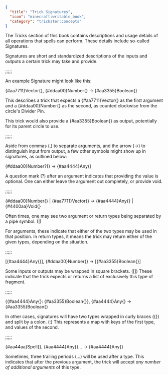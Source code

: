 ```json
{
  "title": "Trick Signatures",
  "icon": "minecraft:writable_book",
  "category": "trickster:concepts"
}
```

The Tricks section of this book contains descriptions and usage details of all operations that spells can perform.
These details include so-called Signatures. 


Signatures are short and standardized descriptions of the inputs and outputs a certain trick may take and provide.

;;;;;

An example Signature might look like this:


{#aa7711}Vector{}, {#ddaa00}Number{} -> {#aa3355}Boolean{}


This describes a trick that expects a {#aa7711}Vector{} as the first argument and a {#ddaa00}Number{} as the second,
as counted clockwise from the circle's Divider Pin.


This trick would also provide a {#aa3355}Boolean{} as output, potentially for its parent circle to use.

;;;;;

Aside from commas (,) to separate arguments, and the arrow (->) to distinguish input from output,
a few other symbols might show up in signatures, as outlined below:


{#ddaa00}Number?{} -> {#aa4444}Any{}


A question mark (?) after an argument indicates that providing the value is optional.
One can either leave the argument out completely, or provide void.

;;;;;

{#ddaa00}Number{} | {#aa7711}Vector{} -> {#aa4444}Any{} | {#4400aa}Void{}


Often times, one may see two argument or return types being separated by a pipe symbol. (|)


For arguments, these indicate that either of the two types may be used in that position.
In return types, it means the trick may return either of the given types, depending on the situation.

;;;;;

[{#aa4444}Any{}], {#ddaa00}Number{} -> [{#aa3355}Boolean{}]


Some inputs or outputs may be wrapped in square brackets. ([]) 
These indicate that the trick expects or returns a list of exclusively this type of fragment.

;;;;;

{{#aa4444}Any{}: {#aa3355}Boolean{}}, {#aa4444}Any{} -> {#aa3355}Boolean{}


In other cases, signatures will have two types wrapped in curly braces ({}) and split by a colon. (:)
This represents a map with keys of the first type, and values of the second.

;;;;;

{#aa44aa}Spell{}, {#aa4444}Any{}... -> {#aa4444}Any{}


Sometimes, three trailing periods (...) will be used after a type.
This indicates that after the previous argument, 
the trick will accept *any number of additional arguments* of this type.
